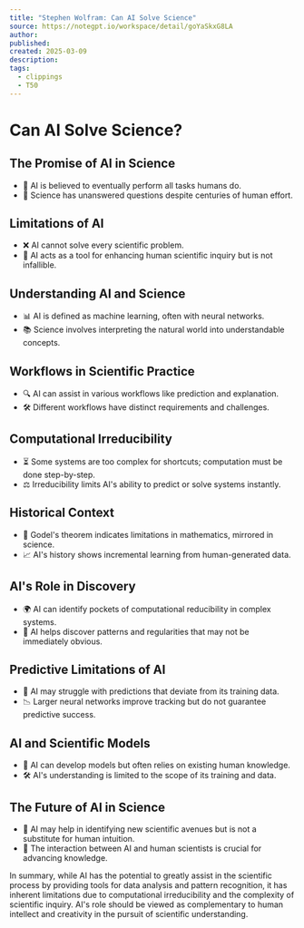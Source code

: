 ```yaml
---
title: "Stephen Wolfram: Can AI Solve Science"
source: https://notegpt.io/workspace/detail/goYaSkxG8LA
author: 
published: 
created: 2025-03-09
description: 
tags:
  - clippings
  - T50
---
```

# Can AI Solve Science?
## The Promise of AI in Science
- 🤖 AI is believed to eventually perform all tasks humans do.
- 🔬 Science has unanswered questions despite centuries of human effort.

## Limitations of AI
- ❌ AI cannot solve every scientific problem.
- 🧠 AI acts as a tool for enhancing human scientific inquiry but is not infallible.

## Understanding AI and Science
- 📊 AI is defined as machine learning, often with neural networks.
- 📚 Science involves interpreting the natural world into understandable concepts.

## Workflows in Scientific Practice
- 🔍 AI can assist in various workflows like prediction and explanation.
- 🛠️ Different workflows have distinct requirements and challenges.

## Computational Irreducibility
- ⏳ Some systems are too complex for shortcuts; computation must be done step-by-step.
- ⚖️ Irreducibility limits AI's ability to predict or solve systems instantly.

## Historical Context
- 📜 Godel's theorem indicates limitations in mathematics, mirrored in science.
- 📈 AI's history shows incremental learning from human-generated data.

## AI's Role in Discovery
- 🌍 AI can identify pockets of computational reducibility in complex systems.
- 🧩 AI helps discover patterns and regularities that may not be immediately obvious.

## Predictive Limitations of AI
- 🎯 AI may struggle with predictions that deviate from its training data.
- 📉 Larger neural networks improve tracking but do not guarantee predictive success.

## AI and Scientific Models
- 📏 AI can develop models but often relies on existing human knowledge.
- 🛠️ AI's understanding is limited to the scope of its training and data.

## The Future of AI in Science
- 🔮 AI may help in identifying new scientific avenues but is not a substitute for human intuition.
- 🧠 The interaction between AI and human scientists is crucial for advancing knowledge.

In summary, while AI has the potential to greatly assist in the scientific process by providing tools for data analysis and pattern recognition, it has inherent limitations due to computational irreducibility and the complexity of scientific inquiry. AI's role should be viewed as complementary to human intellect and creativity in the pursuit of scientific understanding.